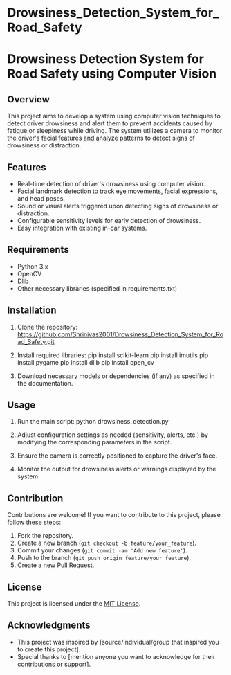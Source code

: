 # Drowsiness_Detection_System_for_Road_Safety
# Drowsiness Detection System for Road Safety using Computer Vision

## Overview
This project aims to develop a system using computer vision techniques to detect driver drowsiness and alert them to prevent accidents caused by fatigue or sleepiness while driving. The system utilizes a camera to monitor the driver's facial features and analyze patterns to detect signs of drowsiness or distraction.

## Features
- Real-time detection of driver's drowsiness using computer vision.
- Facial landmark detection to track eye movements, facial expressions, and head poses.
- Sound or visual alerts triggered upon detecting signs of drowsiness or distraction.
- Configurable sensitivity levels for early detection of drowsiness.
- Easy integration with existing in-car systems.

## Requirements
- Python 3.x
- OpenCV
- Dlib
- Other necessary libraries (specified in requirements.txt)

## Installation
1. Clone the repository:
https://github.com/Shrinivas2001/Drowsiness_Detection_System_for_Road_Safety.git

2. Install required libraries:
pip install scikit-learn
pip install imutils
pip install pygame
pip install dlib
pip install open_cv

3. Download necessary models or dependencies (if any) as specified in the documentation.

## Usage
1. Run the main script:
python drowsiness_detection.py

2. Adjust configuration settings as needed (sensitivity, alerts, etc.) by modifying the corresponding parameters in the script.

3. Ensure the camera is correctly positioned to capture the driver's face.

4. Monitor the output for drowsiness alerts or warnings displayed by the system.

## Contribution
Contributions are welcome! If you want to contribute to this project, please follow these steps:
1. Fork the repository.
2. Create a new branch (`git checkout -b feature/your_feature`).
3. Commit your changes (`git commit -am 'Add new feature'`).
4. Push to the branch (`git push origin feature/your_feature`).
5. Create a new Pull Request.

## License
This project is licensed under the [MIT License](LICENSE).

## Acknowledgments
- This project was inspired by [source/individual/group that inspired you to create this project].
- Special thanks to [mention anyone you want to acknowledge for their contributions or support].
